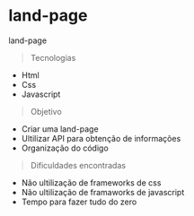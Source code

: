 # land-page
land-page

> Tecnologias
* Html
* Css
* Javascript

> Objetivo

* Criar uma land-page
* Ultilizar API para obtenção de informações
* Organização do código

> Dificuldades encontradas

* Não ultilização de frameworks de css
* Não ultilização de framaworks de javascript
* Tempo para fazer tudo do zero

